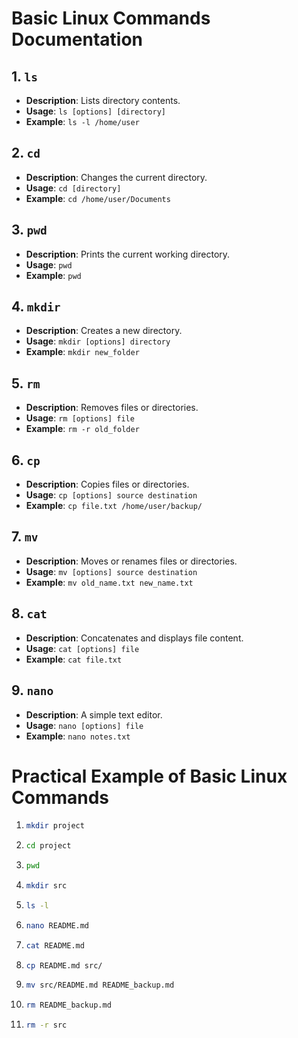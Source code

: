 # Basic Linux Commands Documentation

## 1. `ls`
- **Description**: Lists directory contents.
- **Usage**: `ls [options] [directory]`
- **Example**: `ls -l /home/user`

## 2. `cd`
- **Description**: Changes the current directory.
- **Usage**: `cd [directory]`
- **Example**: `cd /home/user/Documents`

## 3. `pwd`
- **Description**: Prints the current working directory.
- **Usage**: `pwd`
- **Example**: `pwd`

## 4. `mkdir`
- **Description**: Creates a new directory.
- **Usage**: `mkdir [options] directory`
- **Example**: `mkdir new_folder`

## 5. `rm`
- **Description**: Removes files or directories.
- **Usage**: `rm [options] file`
- **Example**: `rm -r old_folder`

## 6. `cp`
- **Description**: Copies files or directories.
- **Usage**: `cp [options] source destination`
- **Example**: `cp file.txt /home/user/backup/`

## 7. `mv`
- **Description**: Moves or renames files or directories.
- **Usage**: `mv [options] source destination`
- **Example**: `mv old_name.txt new_name.txt`

## 8. `cat`
- **Description**: Concatenates and displays file content.
- **Usage**: `cat [options] file`
- **Example**: `cat file.txt`

## 9. `nano`
- **Description**: A simple text editor.
- **Usage**: `nano [options] file`
- **Example**: `nano notes.txt`

# Practical Example of Basic Linux Commands

1.
    ```bash
    mkdir project
    ```

2. 
    ```bash
    cd project
    ```

3. 
    ```bash
    pwd
    ```

4. 
    ```bash
    mkdir src
    ```

5. 
    ```bash
    ls -l
    ```

6.
    ```bash
    nano README.md
    ```
 

7. 
    ```bash
    cat README.md
    ```

8. 
    ```bash
    cp README.md src/
    ```

9. 
    ```bash
    mv src/README.md README_backup.md
    ```

10. 
    ```bash
    rm README_backup.md
    ```

11. 
    ```bash
    rm -r src
    ```